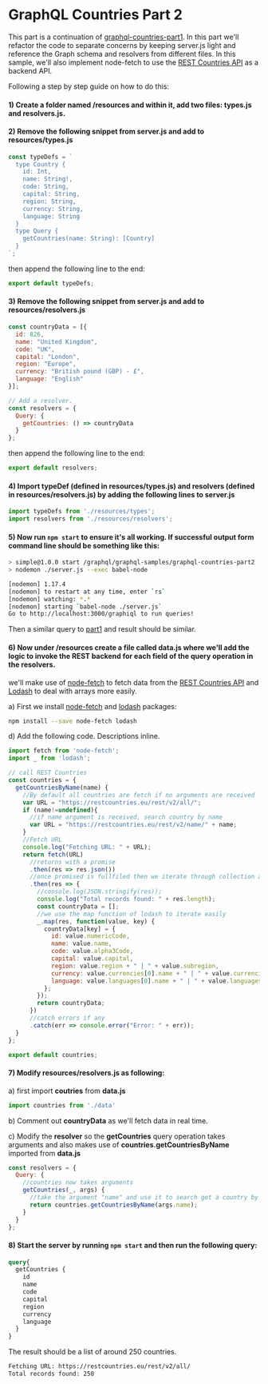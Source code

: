 # GraphQL Countries Part 2

This part is a continuation of [graphql-countries-part1](https://github.com/luisw19/graphql-samples/tree/master/graphql-countries-part1). In this part we'll refactor the code to separate concerns by keeping server.js light and reference the Graph schema and resolvers from different files. In this sample, we'll also implement node-fetch to use the [REST Countries API](https://github.com/apilayer/restcountries) as a backend API.

Following a step by step guide on how to do this:

#### 1) Create a folder named **/resources** and within it, add two files: **types.js** and **resolvers.js**.

#### 2) Remove the following snippet from **server.js** and add to **resources/types.js**

```javascript
const typeDefs = `
  type Country {
    id: Int,
    name: String!,
    code: String,
    capital: String,
    region: String,
    currency: String,
    language: String
  }
  type Query {
    getCountries(name: String): [Country]
  }
`;
```

then append the following line to the end:

```javascript
export default typeDefs;
```

#### 3) Remove the following snippet from **server.js** and add to **resources/resolvers.js**

```javascript
const countryData = [{
  id: 826,
  name: "United Kingdom",
  code: "UK",
  capital: "London",
  region: "Europe",
  currency: "British pound (GBP) - £",
  language: "English"
}];

// Add a resolver.
const resolvers = {
  Query: {
    getCountries: () => countryData
  }
};
```

then append the following line to the end:

```javascript
export default resolvers;
```

#### 4) Import **typeDef** (defined in **resources/types.js**) and **resolvers** (defined in **resources/resolvers.js**) by adding the following lines to **server.js**

```javascript
import typeDefs from './resources/types';
import resolvers from './resources/resolvers';
```

#### 5) Now run `npm start` to ensure it's all working. If successful output form command line should be something like this:

```bash
> simple@1.0.0 start /graphql/graphql-samples/graphql-countries-part2
> nodemon ./server.js --exec babel-node

[nodemon] 1.17.4
[nodemon] to restart at any time, enter `rs`
[nodemon] watching: *.*
[nodemon] starting `babel-node ./server.js`
Go to http://localhost:3000/graphiql to run queries!
```

Then a similar query to [part1](https://github.com/luisw19/graphql-samples/tree/master/graphql-countries-part1) and result should be similar.

#### 6) Now under **/resources** create a file called **data.js** where we'll add the logic to invoke the REST backend for each field of the **query operation** in the **resolvers**.

we'll make use of [node-fetch](https://www.npmjs.com/package/node-fetch) to fetch data from the [REST Countries API](https://github.com/apilayer/restcountries) and [Lodash](https://lodash.com/) to deal with arrays more easily.

a) First we install [node-fetch](https://www.npmjs.com/package/node-fetch) and [lodash](https://lodash.com/) packages:

```bash
npm install --save node-fetch lodash
```

d) Add the following code. Descriptions inline.

```javascript
import fetch from 'node-fetch';
import _ from 'lodash';

// call REST Countries
const countries = {
  getCountriesByName(name) {
    //By default all countries are fetch if no arguments are received
    var URL = "https://restcountries.eu/rest/v2/all/";
    if (name!=undefined){
      //if name argument is received, search country by name
      var URL = "https://restcountries.eu/rest/v2/name/" + name;
    }
    //Fetch URL
    console.log("Fetching URL: " + URL);
    return fetch(URL)
      //returns with a promise
      .then(res => res.json())
      //once promised is fullfiled then we iterate through collection and map the values to the Country type
      .then(res => {
        //console.log(JSON.stringify(res));
        console.log("Total records found: " + res.length);
        const countryData = [];
        //we use the map function of lodash to iterate easily
        _.map(res, function(value, key) {
          countryData[key] = {
            id: value.numericCode,
            name: value.name,
            code: value.alpha3Code,
            capital: value.capital,
            region: value.region + " | " + value.subregion,
            currency: value.currencies[0].name + " | " + value.currencies[0].code + " | " + value.currencies[0].symbol,
            language: value.languages[0].name + " | " + value.languages[0].iso639_2
          };
        });
        return countryData;
      })
      //catch errors if any
      .catch(err => console.error("Error: " + err));
  }
};

export default countries;
```
#### 7) Modify **resources/resolvers.js** as following:

a) first import **coutries** from **data.js**

```javascript
import countries from './data'
```

b) Comment out **countryData** as we'll fetch data in real time.

c) Modify the **resolver** so the **getCountries** query operation takes arguments and also makes use of **countries.getCountriesByName** imported from **data.js**

```javascript
const resolvers = {
  Query: {
    //countries now takes arguments
    getCountries(_, args) {
      //take the argument "name" and use it to search get a country by name
      return countries.getCountriesByName(args.name);
    }
  }
};
```

#### 8) Start the server by running `npm start` and then run the following query:

```graphql
query{
  getCountries {
    id
    name
    code
    capital
    region
    currency
    language
  }
}
```

The result should be a list of around 250 countries.

```bash
Fetching URL: https://restcountries.eu/rest/v2/all/
Total records found: 250
```
